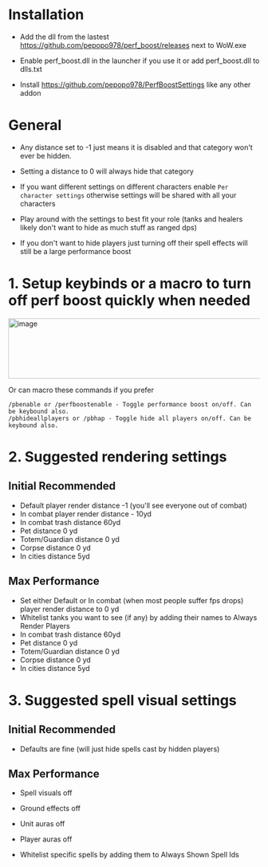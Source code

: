 # Installation
- Add the dll from the lastest https://github.com/pepopo978/perf_boost/releases next to WoW.exe
- Enable perf_boost.dll in the launcher if you use it or add perf_boost.dll to dlls.txt


- Install https://github.com/pepopo978/PerfBoostSettings like any other addon

# General
- Any distance set to -1 just means it is disabled and that category won't ever be hidden.
- Setting a distance to 0 will always hide that category

- If you want different settings on different characters enable `Per character settings` otherwise settings will be shared with all your characters
- Play around with the settings to best fit your role (tanks and healers likely don't want to hide as much stuff as ranged dps)

- If you don't want to hide players just turning off their spell effects will still be a large performance boost

# 1.  Setup keybinds or a macro to turn off perf boost quickly when needed
<img width="923" height="121" alt="image" src="https://github.com/user-attachments/assets/c073185c-37f9-4992-bdcf-f1c73b1b82d8" />

Or can macro these commands if you prefer
```
/pbenable or /perfboostenable - Toggle performance boost on/off. Can be keybound also.
/pbhideallplayers or /pbhap - Toggle hide all players on/off. Can be keybound also.
```

# 2.  Suggested rendering settings 
## Initial Recommended
- Default player render distance -1 (you'll see everyone out of combat)
- In combat player render distance - 10yd
- In combat trash distance 60yd
- Pet distance 0 yd
- Totem/Guardian distance 0 yd
- Corpse distance 0 yd
- In cities distance 5yd

## Max Performance
- Set either Default or In combat (when most people suffer fps drops) player render distance to 0 yd
- Whitelist tanks you want to see (if any) by adding their names to Always Render Players
- In combat trash distance 60yd
- Pet distance 0 yd
- Totem/Guardian distance 0 yd
- Corpse distance 0 yd
- In cities distance 5yd

# 3.  Suggested spell visual settings 
## Initial Recommended
- Defaults are fine (will just hide spells cast by hidden players)

## Max Performance
- Spell visuals off
- Ground effects off
- Unit auras off
- Player auras off
  
- Whitelist specific spells by adding them to Always Shown Spell Ids
